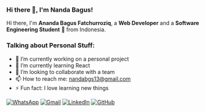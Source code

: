 ### Hi there 👋, I'm Nanda Bagus!

Hi there, I'm **Ananda Bagus Fatchurroziq**, a **Web Developer** and a **Software Engineering Student** 🚀 from Indonesia.

### Talking about Personal Stuff:
- 🔭 I’m currently working on a personal project
- 🌱 I’m currently learning React
- 👯 I’m looking to collaborate with a team
- 📫 How to reach me: [nandabgs13@gmail.com](mailto:nandabgs13@gmail.com)
- ⚡ Fun fact: I love learning new things


[![WhatsApp](https://img.shields.io/badge/WhatsApp-25D366?style=for-the-badge&logo=whatsapp&logoColor=white)](https://wa.me/6282228507585)
[![Gmail](https://img.shields.io/badge/Gmail-EA4335?style=for-the-badge&logo=gmail&logoColor=white)](mailto:nandabgs13@gmail.com?subject=github_message)
[![LinkedIn](https://img.shields.io/badge/LinkedIn-0A66C2?style=for-the-badge&logo=linkedin&logoColor=white)](https://www.linkedin.com/in/Nandbgus)
[![GitHub](https://img.shields.io/badge/GitHub-181717?style=for-the-badge&logo=github&logoColor=white)](https://github.com/Nandbgus?tab=follow)
